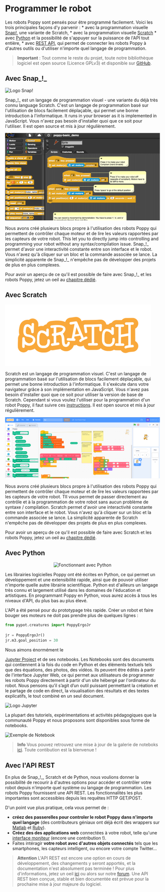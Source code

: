 # Programmer le robot

Les robots Poppy sont pensés pour être programmé facilement. Voici les trois principales façons d'y parvenir : * avec la programmation visuelle [Snap!](#using-snap), une variante de Scratch, * avec la programmation visuelle [Scratch](#using-scratch) * avec [Python](#using-python) et la possibilité de s'appuyer sur la puissance de l'API tout entière, * avec [REST API](#through-the-rest-api), qui permet de connecter les robots Poppy à d'autres outils ou d'utiliser n'importe quel langage de programmation.

> **Important** : Tout comme le reste du projet, toute notre bibliothèque logiciel est open source (Licence GPLv3) et disponible sur [GitHub](https://github.com/poppy-project).

## Avec Snap_!_

<img src="../img/logo/snap.png" alt="Logo Snap!" height="200" />

Snap_!_ est un langage de programmation visuel - une variante du déjà très connu language Scratch. C'est un langage de programmation basé sur l'utilisation de blocs facilement déplaçable, qui permet une bonne introduction à l'informatique. It runs in your browser as it is implemented in JavaScript. Vous n'avez pas besoin d'installer quoi que ce soit pour l'utiliser. Il est open source et mis à jour régulièrement.

![Exemple de projet Snap! utilisant un robot Poppy](../img/snap/presentation.png)

Nous avons créé plusieurs blocs propre à l'utilisation des robots Poppy qui permettent de contrôler chaque moteur et de lire les valeurs rapportées par les capteurs de votre robot. This let you to directly jump into controlling and programming your robot without any syntax/compilation issue. Snap_!_ permet d'avoir une interactivité constante entre son interface et le robot. Vous n'avez qu'à cliquer sur un bloc et la commande associée se lance. La simplicité apparente de Snap_!_ n'empêche pas de développer des projets de plus en plus complexes.

Pour avoir un aperçu de ce qu'il est possible de faire avec Snap_!_ et les robots Poppy, jetez un oeil au [chapitre dédié](../programming/snap.md).

## Avec Scratch

<img src="../img/logo/scratch.png" alt="Logo Scartch" height="200" />

Scratch est un langage de programmation visuel. C'est un langage de programmation basé sur l'utilisation de blocs facilement déplaçable, qui permet une bonne introduction à l'informatique. Il s'exécute dans votre navigateur grâce à son implémentation en JavaScript. Vous n'avez pas besoin d'installer quoi que ce soit pour utiliser la version de base de Scratch. Cependant si vous voulez l'utiliser pour la programmation d'un robot Poppy, il faut suivre ces [instructions](https://github.com/poppy-project/scratch-poppy). Il est open source et mis à jour régulièrement.

![Exemple de projet Scratch utilisant un robot Poppy](../img/scratch/presentation.png)

Nous avons créé plusieurs blocs propre à l'utilisation des robots Poppy qui permettent de contrôler chaque moteur et de lire les valeurs rapportées par les capteurs de votre robot. TIl vous permet de passer directement au contrôle et à la programmation de votre robot sans aucun problème de syntaxe / compilation. Scratch permet d'avoir une interactivité constante entre son interface et le robot. Vous n'avez qu'à cliquer sur un bloc et la commande associée se lance. La simplicité apparente de Scratch n'empêche pas de développer des projets de plus en plus complexes.

Pour avoir un aperçu de ce qu'il est possible de faire avec Scratch et les robots Poppy, jetez un oeil au [chapitre dédié](../programming/scratch.md).

## Avec Python

<p style="text-align:center">
<img src="../img/logo/python.png" alt="Fonctionnant avec Python" height="170">
</p>

Les librairies logicielles Poppy ont été écrites en Python, ce qui permet un développement et une extensibilité rapide, ainsi que de pouvoir utiliser n'importe quelle autre librairie scientifique. Python est d'ailleurs un langage très connu et largement utilisé dans les domaines de l'éducation et artistiques. En programmant Poppy en Python, vous aurez accès à tous les niveaux d'API, du plus bas au plus élevé.

L'API a été pensé pour du prototypage très rapide. Créer un robot et faire bouger ses moteurs ne doit pas prendre plus de quelques lignes :

```python
from pypot.creatures import PoppyErgoJr

jr = PoppyErgoJr()
jr.m3.goal_position = 30
```

<!-- Note: "Notebook documents" or “notebooks”, all lower case --> Nous aimons énormément le 

[Jupyter Project](http://jupyter.org) et de ses notebooks. Les Notebooks sont des documents qui contiennent à la fois du code en Python et des éléments textuels tels que des équations, des photos, des vidéos. Ils peuvent être édités à partir de l'interface Jupyter Web, ce qui permet aux utilisateurs de programmer les robots Poppy directement à partir d'un site hébergé par l'ordinateur du robot. Nous pensons qu’il s’agit d’un outil puissant permettant la création et le partage de code en direct, la visualisation des résultats et des textes explicatifs, le tout combiné en un seul document.

<img src="../img/logo/jupyter.png" alt="Logo Jupyter" height="150" />

La plupart des tutoriels, expérimentations et activités pédagogiques que la communauté Poppy et nous proposons sont disponibles sous forme de notebooks.

![Exemple de Notebook](../img/notebook-example.png)

> **Info** Vous pouvez retrouvez une mise à jour de la galerie de noteboks [ici](../programming/notebooks.md). Toute contibution est la bienvenue !

## Avec l'API REST

En plus de Snap_!_, Scratch et de Python, nous voulions donner la possibilité de recourir à d'autres options pour accéder et contrôler votre robot depuis n'importe quel système ou langage de programmation. Les robots Poppy fournissent une API REST. Les fonctionnalités les plus importantes sont accessibles depuis les requêtes HTTP GET/POST.

D'un point vue plus pratique, cela vous permet de :

* **créez des passerelles pour controler le robot Poppy dans n'importe quel langage** (des contributeurs géniaux ont déjà écrit des wrappers sur [Matlab](https://github.com/joelortizsosa/Connection-Poppy-Matlab) et [Ruby](https://github.com/poppy-project/pypot/tree/master/samples/REST/ruby)).
* **Créez des des applications web** connectées à votre robot, telle qu'une [interface moniteur](https://github.com/poppy-project/poppy-monitor) (encore une contribution !).
* Faites intéragir **votre robot avec d'autres objets connectés** tels que les smartphones, les capteurs intelligent, ou encore votre compte Twitter...

> **Attention** L'API REST est encore une option en cours de développement, des changements y seront apportés, et la documentation n'est absolument pas terminée ! Pour plus d'informations, jetez un oeil [ici](https://github.com/poppy-project/pypot/blob/master/REST-APIs.md) ou alors sur notre [forum](https://forum.poppy-project.org). Une API REST bien conçue, stable et bien documentée est prévue pour la prochaine mise à jour majeure du logiciel.